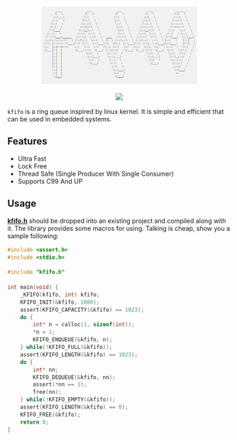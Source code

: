 <p align="center">
<img 
    src="logo.png" 
    width="350" height="175" border="0" alt="kfifo">
<br><br>
<a title="License" target="_blank" href="https://github.com/cheng-zhongliang/kfifo/blob/master/LICENSE"><img src="https://img.shields.io/github/license/cheng-zhongliang/kfifo?style=flat-square"></a>
</p>

`kfifo` is a ring queue inspired by linux kernel. It is simple and efficient that can be used in embedded systems.

## Features

- Ultra Fast
- Lock Free
- Thread Safe (Single Producer With Single Consumer)
- Supports C99 And UP

## Usage

**[kfifo.h](kfifo.h?raw=1)** should be dropped into an existing project and compiled along with it. The library provides some 
macros for using. Talking is cheap, show you a sample following:

```c
#include <assert.h>
#include <stdio.h>

#include "kfifo.h"

int main(void) {
    _KFIFO(kfifo, int) kfifo;
    KFIFO_INIT(&kfifo, 1000);
    assert(KFIFO_CAPACITY(&kfifo) == 1023);
    do {
        int* n = calloc(1, sizeof(int));
        *n = 1;
        KFIFO_ENQUEUE(&kfifo, n);
    } while(!KFIFO_FULL(&kfifo));
    assert(KFIFO_LENGTH(&kfifo) == 1023);
    do {
        int* nn;
        KFIFO_DEQUEUE(&kfifo, nn);
        assert(*nn == 1);
        free(nn);
    } while(!KFIFO_EMPTY(&kfifo));
    assert(KFIFO_LENGTH(&kfifo) == 0);
    KFIFO_FREE(&kfifo);
    return 0;
}
```
